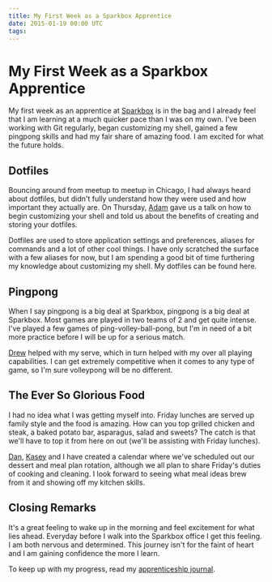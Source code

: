 ```yaml
---
title: My First Week as a Sparkbox Apprentice
date: 2015-01-19 00:00 UTC
tags:
---
```


# My First Week as a Sparkbox Apprentice

My first week as an apprentice at [Sparkbox](http://seesparkbox.com) is in the bag and I already feel that I am learning at a much quicker pace than I was on my own. I've been working with Git regularly, began customizing my shell, gained a few pingpong skills and had my fair share of amazing food. I am excited for what the future holds.

## Dotfiles

Bouncing around from meetup to meetup in Chicago, I had always heard about dotfiles, but didn't fully understand how they were used and how important they actually are. On Thursday, [Adam](https://github.com/asimpson) gave us a talk on how to begin customizing your shell and told us about the benefits of creating and storing your dotfiles.

Dotfiles are used to store application settings and preferences, aliases for commands and a lot of other cool things. I have only scratched the surface with a few aliases for now, but I am spending a good bit of time furthering my knowledge about customizing my shell. My dotfiles can be found here.

## Pingpong

When I say pingpong is a big deal at Sparkbox, pingpong is a big deal at Sparkbox. Most games are played in two teams of 2 and get quite intense. I've played a few games of ping-volley-ball-pong, but I'm in need of a bit more practice before I will be up for a serious match.

[Drew](https://github.com/drewclemens) helped with my serve, which in turn helped with my over all playing capabilities. I can get extremely competitive when it comes to any type of game, so I'm sure volleypong will be no different.

## The Ever So Glorious Food

I had no idea what I was getting myself into. Friday lunches are served up family style and the food is amazing. How can you top grilled chicken and steak, a baked potato bar, asparagus, salad and sweets? The catch is that we'll have to top it from here on out (we'll be assisting with Friday lunches).

[Dan](https://github.com/danrosenthal), [Kasey](https://github.com/kaseybon) and I have created a calendar where we've scheduled out our dessert and meal plan rotation, although we all plan to share Friday's duties of cooking and cleaning. I look forward to seeing what meal ideas brew from it and showing off my kitchen skills.

## Closing Remarks

It's a great feeling to wake up in the morning and feel excitement for what lies ahead. Everyday before I walk into the Sparkbox office I get this feeling. I am both nervous and determined. This journey isn't for the faint of heart and I am gaining confidence the more I learn.

To keep up with my progress, read my [apprenticeship journal](https://github.com/laurendorman/sparkbox-apprenticeship-journal).
